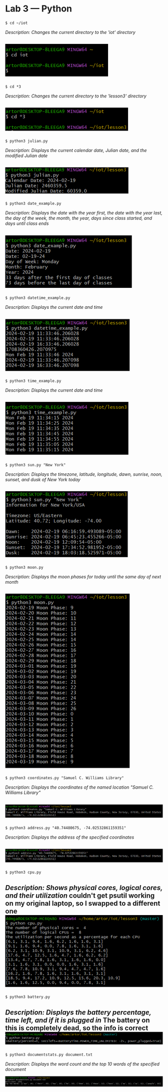 # Lab 3 — Python

`$ cd ~/iot`

*Description: Changes the current directory to the 'iot' directory*

![cdIOT](img/cdIOT.png)
---
`$ cd *3`

*Description: Changes the current directory to the 'lesson3' directory*

![cd3](img/cd3.png)
---
`$ python3 julian.py`

*Description: Displays the current calendar date, Julian date, and the modified Julian date*

![julian](img/julian.png)
---
`$ python3 date_example.py`

*Description: Displays the date with the year first, the date with the year last, the day of the week, the month, the year, days since class started, and days until class ends*

![dateExample](img/dateExample.png)
---
`$ python3 datetime_example.py`

*Description: Displays the current date and time*

![datetimeExample](img/datetimeExample.png)
---
`$ python3 time_example.py`

*Description: Displays the current date and time*

![timeExample](img/timeExample.png)
---
`$ python3 sun.py "New York"`

*Description: Displays the timezone, latitude, longitude, dawn, sunrise, noon, sunset, and dusk of New York today*

![sun](img/sun.png)
---
`$ python3 moon.py`

*Description: Displays the moon phases for today until the same day of next month*

![moon](img/moon.png)
---
`$ python3 coordinates.py "Samuel C. Williams Library"`

*Description: Displays the coordinates of the named location "Samuel C. Williams Library"*

![coordinates](img/coordinates.png)
---
`$ python3 address.py "40.74480675, -74.02532861159351"`

*Description: Displays the address of the specified coordinates*

![address](img/address.png)
---
`$ python3 cpu.py`

*Description: Shows physical cores, logical cores, and their utilization*
couldn't get psutil working on my original laptop, so I swapped to a different one
![cpu](img/cpu.png)
---
`$ python3 battery.py`

*Description: Displays the battery percentage, time left, and if it is plugged in*
The battery on this is completely dead, so the info is correct
![battery](img/battery.png)
---
`$ python3 documentstats.py document.txt`

*Description: Displays the word count and the top 10 words of the specified document*

![documentstats](img/documentstats.png)

